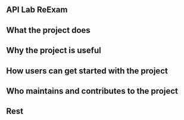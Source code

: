 ## API Lab ReExam
 

## What the project does


## Why the project is useful


## How users can get started with the project


## Who maintains and contributes to the project


## Rest
